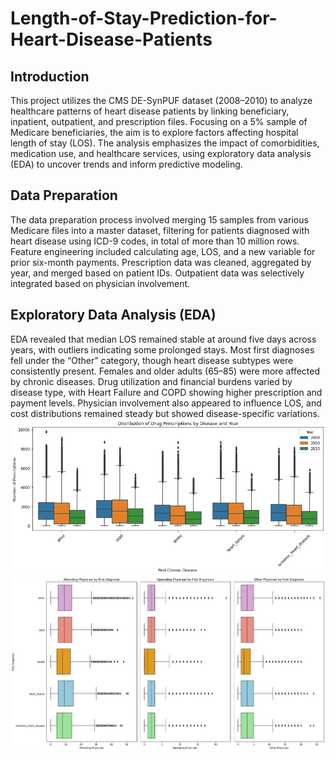 # Length-of-Stay-Prediction-for-Heart-Disease-Patients
## Introduction
This project utilizes the CMS DE-SynPUF dataset (2008–2010) to analyze healthcare patterns of heart disease patients by linking beneficiary, inpatient, outpatient, and prescription files. Focusing on a 5% sample of Medicare beneficiaries, the aim is to explore factors affecting hospital length of stay (LOS). The analysis emphasizes the impact of comorbidities, medication use, and healthcare services, using exploratory data analysis (EDA) to uncover trends and inform predictive modeling.

## Data Preparation
The data preparation process involved merging 15 samples from various Medicare files into a master dataset, filtering for patients diagnosed with heart disease using ICD-9 codes, in total of more than 10 million rows. Feature engineering included calculating age, LOS, and a new variable for prior six-month payments. Prescription data was cleaned, aggregated by year, and merged based on patient IDs. Outpatient data was selectively integrated based on physician involvement. 

## Exploratory Data Analysis (EDA)
EDA revealed that median LOS remained stable at around five days across years, with outliers indicating some prolonged stays. Most first diagnoses fell under the “Other” category, though heart disease subtypes were consistently present. Females and older adults (65–85) were more affected by chronic diseases. Drug utilization and financial burdens varied by disease type, with Heart Failure and COPD showing higher prescription and payment levels. Physician involvement also appeared to influence LOS, and cost distributions remained steady but showed disease-specific variations.
![Drug Description](https://github.com/wannidasmile/Length-of-Stay-Prediction-for-Heart-Disease-Patients/blob/main/BP_DrugPrescript.png)
![Physicians](https://github.com/wannidasmile/Length-of-Stay-Prediction-for-Heart-Disease-Patients/blob/main/BP_Physicians.png)
